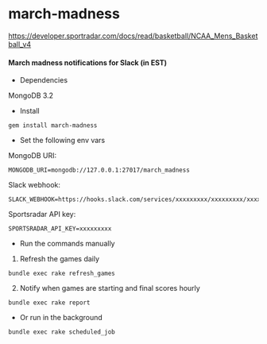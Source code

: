# march-madness
https://developer.sportradar.com/docs/read/basketball/NCAA_Mens_Basketball_v4

#### March madness notifications for Slack (in EST)

* Dependencies

MongoDB 3.2

* Install

```
gem install march-madness
```

* Set the following env vars

MongoDB URI:
```
MONGODB_URI=mongodb://127.0.0.1:27017/march_madness
```
Slack webhook:
```
SLACK_WEBHOOK=https://hooks.slack.com/services/xxxxxxxxx/xxxxxxxxx/xxxxxxxxx
```
Sportsradar API key:
```
SPORTSRADAR_API_KEY=xxxxxxxxx
```


* Run the commands manually

1. Refresh the games daily
```
bundle exec rake refresh_games
```
2. Notify when games are starting and final scores hourly
```
bundle exec rake report
```

* Or run in the background
```
bundle exec rake scheduled_job
```

